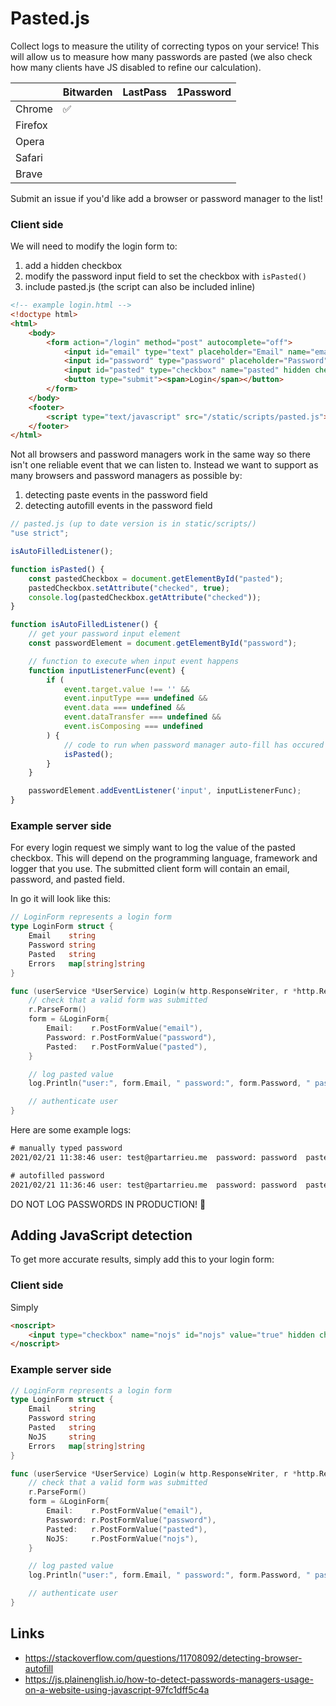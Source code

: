 # Pasted.js

Collect logs to measure the utility of correcting typos on your service! This will allow us to measure how many passwords are pasted (we also check how many clients have JS disabled to refine our calculation).


|          | Bitwarden | LastPass | 1Password |
| ---      | ---       | ---      | ---       |
| Chrome   | ✅        |          |           |
| Firefox  |           |          |           |
| Opera    |           |          |           |
| Safari   |           |          |           |
| Brave    |           |          |           |


Submit an issue if you'd like add a browser or password manager to the list!


### Client side
We will need to modify the login form to:
1. add a hidden checkbox
2. modify the password input field to set the checkbox with `isPasted()`
3. include pasted.js (the script can also be included inline)

```html
<!-- example login.html -->
<!doctype html>
<html>
    <body>
        <form action="/login" method="post" autocomplete="off">
            <input id="email" type="text" placeholder="Email" name="email" required>
            <input id="password" type="password" placeholder="Password" name="password" required onpaste="isPasted()">
            <input id="pasted" type="checkbox" name="pasted" hidden checked=false value="true">
            <button type="submit"><span>Login</span></button>
        </form>
    </body>
    <footer>
        <script type="text/javascript" src="/static/scripts/pasted.js"></script>
    </footer>
</html>
```

Not all browsers and password managers work in the same way so there isn't one reliable event that we can listen to. Instead we want to support as many browsers and password managers as possible by:
1. detecting paste events in the password field
2. detecting autofill events in the password field

```js
// pasted.js (up to date version is in static/scripts/)
"use strict";

isAutoFilledListener();

function isPasted() {
    const pastedCheckbox = document.getElementById("pasted");
    pastedCheckbox.setAttribute("checked", true);
    console.log(pastedCheckbox.getAttribute("checked"));
}

function isAutoFilledListener() {
    // get your password input element
    const passwordElement = document.getElementById("password"); 

    // function to execute when input event happens
    function inputListenerFunc(event) { 
        if (
            event.target.value !== '' &&
            event.inputType === undefined &&
            event.data === undefined &&
            event.dataTransfer === undefined &&
            event.isComposing === undefined
        ) {
            // code to run when password manager auto-fill has occured
            isPasted();
        }
    }

    passwordElement.addEventListener('input', inputListenerFunc);
}
```
### Example server side
For every login request we simply want to log the value of the pasted checkbox. This will depend on the programming language, framework and logger that you use. The submitted client form will contain an email, password, and pasted field.

In go it will look like this:
```go
// LoginForm represents a login form
type LoginForm struct {
	Email    string
	Password string
	Pasted   string
	Errors   map[string]string
}

func (userService *UserService) Login(w http.ResponseWriter, r *http.Request) error {
	// check that a valid form was submitted
	r.ParseForm()
	form = &LoginForm{
		Email:    r.PostFormValue("email"),
		Password: r.PostFormValue("password"),
		Pasted:   r.PostFormValue("pasted"),
	}

    // log pasted value
	log.Println("user:", form.Email, " password:", form.Password, " pasted:", form.Pasted)

    // authenticate user
}
```

Here are some example logs:
```txt
# manually typed password
2021/02/21 11:38:46 user: test@partarrieu.me  password: password  pasted: 

# autofilled password
2021/02/21 11:36:46 user: test@partarrieu.me  password: password  pasted: true
```

DO NOT LOG PASSWORDS IN PRODUCTION! 🙏


## Adding JavaScript detection

To get more accurate results, simply add this to your login form:
### Client side
Simply 
```html
<noscript>
    <input type="checkbox" name="nojs" id="nojs" value="true" hidden checked>
</noscript>
```

### Example server side
```go
// LoginForm represents a login form
type LoginForm struct {
	Email    string
	Password string
	Pasted   string
    NoJS     string
	Errors   map[string]string
}

func (userService *UserService) Login(w http.ResponseWriter, r *http.Request) error {
	// check that a valid form was submitted
	r.ParseForm()
	form = &LoginForm{
		Email:    r.PostFormValue("email"),
		Password: r.PostFormValue("password"),
		Pasted:   r.PostFormValue("pasted"),
        NoJS:     r.PostFormValue("nojs"),
	}

    // log pasted value
	log.Println("user:", form.Email, " password:", form.Password, " pasted:", form.Pasted, " nojs:", form.NoJS)

    // authenticate user
}
```

## Links
* https://stackoverflow.com/questions/11708092/detecting-browser-autofill
* https://js.plainenglish.io/how-to-detect-passwords-managers-usage-on-a-website-using-javascript-97fc1dff5c4a